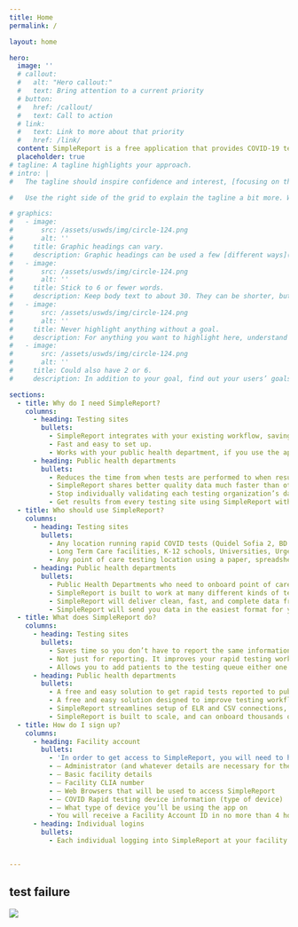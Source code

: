 ```yaml
---
title: Home
permalink: /

layout: home

hero:
  image: ''
  # callout:
  #   alt: "Hero callout:"
  #   text: Bring attention to a current priority
  # button:
  #   href: /callout/
  #   text: Call to action
  # link:
  #   text: Link to more about that priority
  #   href: /link/
  content: SimpleReport is a free application that provides COVID-19 testing sites an easy way to record results for rapid point-of-care tests and quickly report data to your public health department.
  placeholder: true
# tagline: A tagline highlights your approach.
# intro: |
#   The tagline should inspire confidence and interest, [focusing on the value](javascript:void(0);) that your overall approach offers to your audience. Use a heading typeface and keep your tagline to just a few words, and don’t confuse or mystify.

#   Use the right side of the grid to explain the tagline a bit more. What are your goals? How do you do your work? Write in the present tense, and stay brief here. People who are interested can find details on internal pages.

# graphics:
#   - image:
#       src: /assets/uswds/img/circle-124.png
#       alt: ''
#     title: Graphic headings can vary.
#     description: Graphic headings can be used a few [different ways](javascript:void(0);), depending on what your landing page is for. Highlight your values, specific program areas, or results.
#   - image:
#       src: /assets/uswds/img/circle-124.png
#       alt: ''
#     title: Stick to 6 or fewer words.
#     description: Keep body text to about 30. They can be shorter, but try to be somewhat balanced across all four. It creates a clean appearance with good spacing.
#   - image:
#       src: /assets/uswds/img/circle-124.png
#       alt: ''
#     title: Never highlight anything without a goal.
#     description: For anything you want to highlight here, understand what your users know now, and what activity or impression you want from them after they see it.
#   - image:
#       src: /assets/uswds/img/circle-124.png
#       alt: ''
#     title: Could also have 2 or 6.
#     description: In addition to your goal, find out your users’ goals. [What do they want to know](https://18f.gsa.gov/) or do that supports your mission? Use these headings to show those.

sections:
  - title: Why do I need SimpleReport?
    columns:
      - heading: Testing sites
        bullets:
          - SimpleReport integrates with your existing workflow, saving time and effort during testing. You can get through the testing process faster, and reduce data entry mistakes.
          - Fast and easy to set up.
          - Works with your public health department, if you use the app your data will be automatically compliant and you won’t have to worry about formatting or remembering to send test results.
      - heading: Public health departments
        bullets:
          - Reduces the time from when tests are performed to when results are received and start case investigation and contact tracing sooner.
          - SimpleReport shares better quality data much faster than other solutions like a CSV or web portals.
          - Stop individually validating each testing organization’s data.
          - Get results from every testing site using SimpleReport without needing to validate each organization’s data individually.
  - title: Who should use SimpleReport?
    columns:
      - heading: Testing sites
        bullets:
          - Any location running rapid COVID tests (Quidel Sofia 2, BD Veritor, Abbott BinaxNow cards, Abbott ID Now, LumiraDX
          - Long Term Care facilities, K-12 schools, Universities, Urgent Care centers, airports and more
          - Any point of care testing location using a paper, spreadsheet, or web based form, or some other solution that is time consuming or error prone.
      - heading: Public health departments
        bullets:
          - Public Health Departments who need to onboard point of care testing sites in their jurisdiction. SimpleReport is compatible  with all point of care testing devices (Quidel Sofia 2, BD Veritor, Abbott BinaxNow cards, Abbott ID Now, LumiraDX) and has support for new devices as they are released.
          - SimpleReport is built to work at many different kinds of test sites including long term care, schools, urgent care sites, etc.
          - SimpleReport will deliver clean, fast, and complete data from every site through a single data integration to your system.
          - SimpleReport will send you data in the easiest format for you. (e.g. HL7 ELR, CSV).
  - title: What does SimpleReport do?
    columns:
      - heading: Testing sites
        bullets:
          - Saves time so you don’t have to report the same information over and over again. SimpleReport lets you load patient, facility, and device information once, but can report as many times as needed.
          - Not just for reporting. It improves your rapid testing workflow by making it easy to keep track of your tests and collect the right information.
          - Allows you to add patients to the testing queue either one at a time or in a batch depending on how many samples you need to run.
      - heading: Public health departments
        bullets:
          - A free and easy solution to get rapid tests reported to public health.
          - A free and easy solution designed to improve testing workflows and to get faster, more complete data reported to public health departments.
          - SimpleReport streamlines setup of ELR and CSV connections, reducing errors and resulting in more complete data which can be reported faster to public health departments.
          - SimpleReport is built to scale, and can onboard thousands of testing sites to send you results through one integration in the format that is easiest for you.
  - title: How do I sign up?
    columns:
      - heading: Facility account
        bullets:
          - 'In order to get access to SimpleReport, you will need to have a facility administrator set up a free SimpleReport facility account using this form. Your administrator will need to provide:'
          - — Administrator (and whatever details are necessary for the state to verify that they are who they say they are)
          - — Basic facility details
          - — Facility CLIA number
          - — Web Browsers that will be used to access SimpleReport
          - — COVID Rapid testing device information (type of device)
          - — What type of device you’ll be using the app on
          - You will receive a Facility Account ID in no more than 4 hours if your request is received during business hours [9:00 am - 5:00 pm EST], and no more than 24 hours if the request is received after hours. The Facility Account ID you receive will be used to create the login credentials of individual users at your facility.
      - heading: Individual logins
        bullets:
          - Each individual logging into SimpleReport at your facility will need their own unique login credentials. They can sign up for their own login, by filling out this form and providing their name, work email address, and the Facility Account ID given to the administrator.


---
```

## test failure
<img src='/SimpleReport_Public_Site/assets/img/circle.png'/>

<!-- ### Why do I need SimpleReport?

{:.font-heading-xl.margin-y-0"}

Everything up to this point [should help people](<javascript:void(0);>) understand your agency or project: who you are, your goal or mission, and how you approach it. Use this section to encourage them to act. Describe why they should get in touch here, and use an active verb on the button below. “Get in touch,” “Learn more,” and so on.
{:.usa-intro }

[Call to action](#){: .usa-button.usa-button--big } -->
